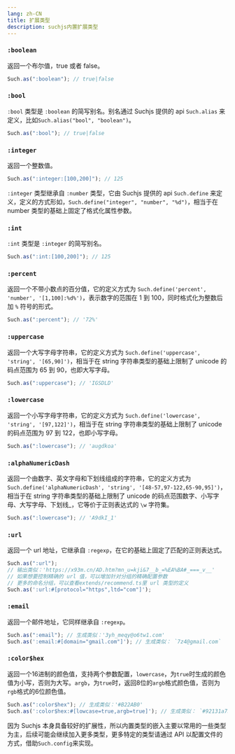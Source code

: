 ```yaml
---
lang: zh-CN
title: 扩展类型
description: suchjs内置扩展类型
---
```


### `:boolean` <Badge text=">= 1.0.0" />

返回一个布尔值，true 或者 false。

```javascript
Such.as(":boolean"); // true|false
```

### `:bool` <Badge text=">= 1.0.0" />

`:bool` 类型是 `:boolean` 的简写别名。别名通过 Suchjs 提供的 api `Such.alias` 来定义，比如`Such.alias("bool", "boolean")`。

```javascript
Such.as(":bool"); // true|false
```

### `:integer` <Badge text=">= 1.0.0" />

返回一个整数值。

```javascript
Such.as(":integer:[100,200]"); // 125
```

`:integer` 类型继承自 `:number` 类型，它由 Suchjs 提供的 api `Such.define` 来定义，定义的方式形如，`Such.define("integer", "number", "%d")`，相当于在 number 类型的基础上固定了格式化属性参数。

### `:int` <Badge text=">= 1.0.0" />

`:int` 类型是 `:integer` 的简写别名。

```javascript
Such.as(":int:[100,200]"); // 125
```

### `:percent` <Badge text=">= 1.0.0" />

返回一个不带小数点的百分值，它的定义方式为 `Such.define('percent', 'number', '[1,100]:%d%')`，表示数字的范围在 1 到 100，同时格式化为整数后加 `%` 符号的形式。

```javascript
Such.as(":percent"); // '72%'
```

### `:uppercase` <Badge text=">= 1.0.0" />

返回一个大写字母字符串，它的定义方式为 `Such.define('uppercase', 'string', '[65,90]')`，相当于在 string 字符串类型的基础上限制了 unicode 的码点范围为 65 到 90，也即大写字母。

```javascript
Such.as(":uppercase"); // 'IGSDLD'
```

### `:lowercase` <Badge text=">= 1.0.0" />

返回一个小写字母字符串，它的定义方式为 `Such.define('lowercase', 'string', '[97,122]')`，相当于在 string 字符串类型的基础上限制了 unicode 的码点范围为 97 到 122，也即小写字母。

```javascript
Such.as(":lowercase"); // 'augdkoa'
```

### `:alphaNumericDash`

返回一个由数字、英文字母和下划线组成的字符串，它的定义方式为 `Such.define('alphaNumericDash', 'string', '[48-57,97-122,65-90,95]')`，相当于在 string 字符串类型的基础上限制了 unicode 的码点范围数字、小写字母、大写字母、下划线\_，它等价于正则表达式的 `\w` 字符集。

```javascript
Such.as(":lowercase"); // 'A9dkI_1'
```

### `:url` <Badge text=">= 1.0.0" />

返回一个 url 地址，它继承自 `:regexp`，在它的基础上固定了匹配的正则表达式。

```javascript
Such.as(":url");
// 输出类似：'https://x93m.cn/AD.htm?mn_u=kji&7__b_=%EA%BA#_===_v__'
// 如果想要控制精确的 url 值，可以增加针对分组的精确配置参数
// 更多的命名分组，可以查看extends/recommend.ts里 url 类型的定义
Such.as(':url:#[protocol="https",ltd="com"]');
```

### `:email` <Badge text=">= 1.0.0" />

返回一个邮件地址，它同样继承自 `:regexp`。

```javascript
Such.as(":email"); // 生成类似：'3yh_meqy@o6tw1.com'
Such.as(':email:#[domain="gmail.com"]'); // 生成类似： `7z4@gmail.com`
```

### `:color$hex` <Badge text=">= 1.0.0" />

返回一个16进制的颜色值，支持两个参数配置，`lowercase`，为`true`时生成的颜色值为小写，否则为大写。`argb`，为`true`时，返回8位的`argb`格式颜色值，否则为`rgb`格式的6位颜色值。

```javascript
Such.as(":color$hex"); // 生成类似：'#B22AB0'
Such.as(':color$hex:#[lowcase=true,argb=true]'); // 生成类似： `#92131a73`
```

因为 Suchjs 本身具备较好的扩展性，所以内置类型的嵌入主要以常用的一些类型为主，后续可能会继续加入更多类型，更多特定的类型请通过 API 以配置文件的方式，借助`Such.config`来实现。


